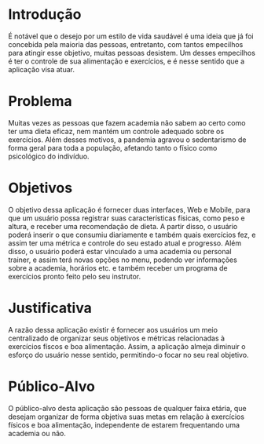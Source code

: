 # Introdução

É notável que o desejo por um estilo de vida saudável é uma ideia que já foi concebida pela maioria das pessoas, entretanto, com tantos empecilhos para atingir esse objetivo, muitas pessoas desistem. Um desses empecilhos é ter o controle de sua alimentação e exercícios, e é nesse sentido que a aplicação visa atuar.

# Problema

Muitas vezes as pessoas que fazem academia não sabem ao certo como ter uma dieta eficaz, nem mantém um controle adequado sobre os exercícios. Além desses motivos, a pandemia agravou o sedentarismo de forma geral para toda a população, afetando tanto o físico como psicológico do indivíduo.

# Objetivos

O objetivo dessa aplicação é fornecer duas interfaces, Web e Mobile, para que um usuário possa registrar suas características físicas, como peso e altura, e receber uma recomendação de dieta. A partir disso, o usuário poderá inserir o que consumiu diariamente e também quais exercícios fez, e assim ter uma métrica e controle do seu estado atual e progresso. Além disso, o usuário poderá estar vinculado a uma academia ou personal trainer, e assim terá novas opções no menu, podendo ver informações sobre a academia, horários etc. e também receber um programa de exercícios pronto feito pelo seu instrutor.
 
# Justificativa

A razão dessa aplicação existir é fornecer aos usuários um meio centralizado de organizar seus objetivos e métricas relacionadas à exercícios físcos e boa alimentação. Assim, a aplicação almeja diminuir o esforço do usuário nesse sentido, permitindo-o focar no seu real objetivo.

# Público-Alvo

O público-alvo desta aplicação são pessoas de qualquer faixa etária, que desejam organizar de forma objetiva suas metas em relação à exercícios físicos e boa alimentação, independente de estarem frequentando uma academia ou não.